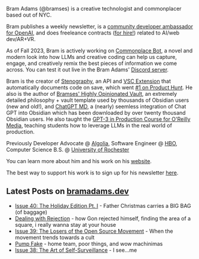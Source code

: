 Bram Adams (@bramses) is a creative technologist and commonplacer based out of NYC. 

Bram publishes a weekly newsletter, is a [community developer ambassador for OpenAI](https://platform.openai.com/ambassadors), and does freeleance contracts ([for hire!](https://www.bramadams.dev/consulting/)) related to AI/web dev/AR+VR. 

As of Fall 2023, Bram is actively working on [Commonplace Bot](https://github.com/bramses/commonplace-bot), a novel and modern look into how LLMs and creative coding can help us capture, engage, and creatively remix the best pieces of information we come across. You can test it out live in the Bram Adams' [Discord server](https://discord.gg/GrgkFP3Je3).

Bram is the creator of [Stenography](https://stenography.dev), an API and [VSC Extension](https://marketplace.visualstudio.com/items?itemName=Stenography.stenography) that automatically documents code on save, which went [#1 on Product Hunt](https://www.producthunt.com/products/stenography#stenography). He also is the author of [Bramses' Highly Opinionated Vault](https://github.com/bramses/bramses-highly-opinionated-vault-2023), an extremely detailed philosophy + vault template used by thousands of Obsidian users (new and old!), and [ChatGPT MD](https://github.com/bramses/chatgpt-md), a (nearly) seemless integration of Chat GPT into Obsidian which has been downloaded by over twenty thousand Obsidian users. He also taught the [GPT-3 in Production Course for O'Reilly Media](https://www.oreilly.com/live-events/gpt-3-in-production/0636920065944/0636920071443/), teaching students how to leverage LLMs in the real world of production.

Previously Developer Advocate @ [Algolia](https://www.algolia.com/), Software Engineer @ [HBO](https://www.hbo.com/), Computer Science B.S. @ [University of Rochester](https://rochester.edu/)

You can learn more about him and his work on his [website](https://www.bramadams.dev/about/). 

The best way to support his work is to sign up for his newsletter [here](https://www.bramadams.dev/#/portal/).


## Latest Posts on [bramadams.dev](https://www.bramadams.dev/)

<!--START_SECTION:feed-->
* [Issue 40: The Holiday Edition Pt. I](https:&#x2F;&#x2F;www.bramadams.dev&#x2F;issue-40&#x2F;) - Father Christmas carries a BIG BAG (of baggage)
* [Dealing with Rejection](https:&#x2F;&#x2F;www.bramadams.dev&#x2F;dealing-with-rejection&#x2F;) - how Gon rejected himself, finding the area of a square, i really wanna stay at your house
* [Issue 39: The Losers of the Open Source Movement](https:&#x2F;&#x2F;www.bramadams.dev&#x2F;issue-39&#x2F;) - When the movement trends towards a cult
* [Pump Fake](https:&#x2F;&#x2F;www.bramadams.dev&#x2F;pump-fake&#x2F;) - home team, poor things, and wow machinimas
* [Issue 38: The Art of Self-Surveillance](https:&#x2F;&#x2F;www.bramadams.dev&#x2F;issue-38&#x2F;) - I see...me
<!--END_SECTION:feed-->
